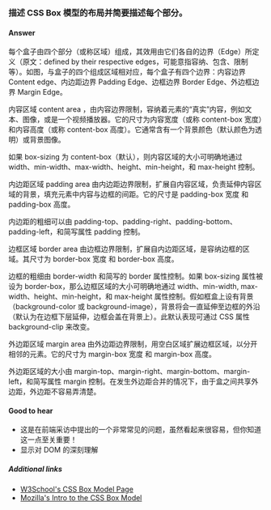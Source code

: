 ### 描述 CSS Box 模型的布局并简要描述每个部分。

#### Answer

每个盒子由四个部分（或称区域）组成，其效用由它们各自的边界（Edge）所定义（原文：defined by their respective edges，可能意指容纳、包含、限制等）。如图，与盒子的四个组成区域相对应，每个盒子有四个边界：内容边界 Content edge、内边距边界 Padding Edge、边框边界 Border Edge、外边框边界 Margin Edge。

内容区域 content area ，由内容边界限制，容纳着元素的“真实”内容，例如文本、图像，或是一个视频播放器。它的尺寸为内容宽度（或称 content-box 宽度）和内容高度（或称 content-box 高度）。它通常含有一个背景颜色（默认颜色为透明）或背景图像。

如果 box-sizing 为 content-box（默认），则内容区域的大小可明确地通过 width、min-width、max-width、height、min-height，和 max-height 控制。

内边距区域 padding area 由内边距边界限制，扩展自内容区域，负责延伸内容区域的背景，填充元素中内容与边框的间距。它的尺寸是 padding-box 宽度 和 padding-box 高度。

内边距的粗细可以由 padding-top、padding-right、padding-bottom、padding-left，和简写属性 padding 控制。

边框区域 border area 由边框边界限制，扩展自内边距区域，是容纳边框的区域。其尺寸为 border-box  宽度 和 border-box 高度。

边框的粗细由 border-width 和简写的 border 属性控制。如果 box-sizing 属性被设为 border-box，那么边框区域的大小可明确地通过 width、min-width, max-width、height、min-height，和 max-height 属性控制。假如框盒上设有背景（background-color 或 background-image），背景将会一直延伸至边框的外沿（默认为在边框下层延伸，边框会盖在背景上）。此默认表现可通过 CSS 属性 background-clip 来改变。

外边距区域 margin area 由外边距边界限制，用空白区域扩展边框区域，以分开相邻的元素。它的尺寸为 margin-box 宽度 和 margin-box 高度。

外边距区域的大小由 margin-top、margin-right、margin-bottom、margin-left，和简写属性 margin 控制。在发生外边距合并的情况下，由于盒之间共享外边距，外边距不容易弄清楚。

#### Good to hear

* 这是在前端采访中提出的一个非常常见的问题，虽然看起来很容易，但你知道这一点至关重要！
* 显示对 DOM 的深刻理解

##### Additional links

* [W3School's CSS Box Model Page](https://www.w3schools.com/Css/css_boxmodel.asp)
* [Mozilla's Intro to the CSS Box Model](https://developer.mozilla.org/en-US/docs/Web/CSS/CSS_Box_Model/Introduction_to_the_CSS_box_model)

<!-- tags: (css) -->

<!-- expertise: (1) -->
